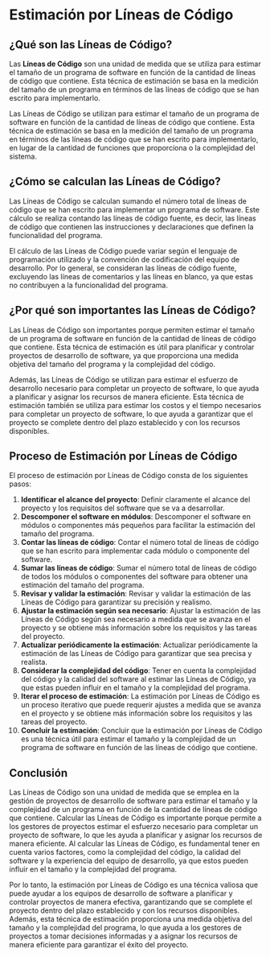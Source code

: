 # Estimación por Líneas de Código

## ¿Qué son las Líneas de Código?

Las **Líneas de Código** son una unidad de medida que se utiliza para estimar el tamaño de un programa de software en
función de la cantidad de líneas de código que contiene. Esta técnica de estimación se basa en la medición del tamaño de
un programa en términos de las líneas de código que se han escrito para implementarlo.

Las Líneas de Código se utilizan para estimar el tamaño de un programa de software en función de la cantidad de líneas
de código que contiene. Esta técnica de estimación se basa en la medición del tamaño de un programa en términos de las
líneas de código que se han escrito para implementarlo, en lugar de la cantidad de funciones que proporciona o la
complejidad del sistema.

## ¿Cómo se calculan las Líneas de Código?

Las Líneas de Código se calculan sumando el número total de líneas de código que se han escrito para implementar un
programa de software. Este cálculo se realiza contando las líneas de código fuente, es decir, las líneas de código que
contienen las instrucciones y declaraciones que definen la funcionalidad del programa.

El cálculo de las Líneas de Código puede variar según el lenguaje de programación utilizado y la convención de
codificación del equipo de desarrollo. Por lo general, se consideran las líneas de código fuente, excluyendo las líneas
de comentarios y las líneas en blanco, ya que estas no contribuyen a la funcionalidad del programa.

## ¿Por qué son importantes las Líneas de Código?

Las Líneas de Código son importantes porque permiten estimar el tamaño de un programa de software en función de la
cantidad de líneas de código que contiene. Esta técnica de estimación es útil para planificar y controlar proyectos de
desarrollo de software, ya que proporciona una medida objetiva del tamaño del programa y la complejidad del código.

Además, las Líneas de Código se utilizan para estimar el esfuerzo de desarrollo necesario para completar un proyecto de
software, lo que ayuda a planificar y asignar los recursos de manera eficiente. Esta técnica de estimación también se
utiliza para estimar los costos y el tiempo necesarios para completar un proyecto de software, lo que ayuda a garantizar
que el proyecto se complete dentro del plazo establecido y con los recursos disponibles.

## Proceso de Estimación por Líneas de Código

El proceso de estimación por Líneas de Código consta de los siguientes pasos:

1. **Identificar el alcance del proyecto**: Definir claramente el alcance del proyecto y los requisitos del software que
   se va a desarrollar.
2. **Descomponer el software en módulos**: Descomponer el software en módulos o componentes más pequeños para facilitar
   la estimación del tamaño del programa.
3. **Contar las líneas de código**: Contar el número total de líneas de código que se han escrito para implementar cada
   módulo o componente del software.
4. **Sumar las líneas de código**: Sumar el número total de líneas de código de todos los módulos o componentes del
   software para obtener una estimación del tamaño del programa.
5. **Revisar y validar la estimación**: Revisar y validar la estimación de las Líneas de Código para garantizar su
   precisión y realismo.
6. **Ajustar la estimación según sea necesario**: Ajustar la estimación de las Líneas de Código según sea necesario a
   medida que se avanza en el proyecto y se obtiene más información sobre los requisitos y las tareas del proyecto.
7. **Actualizar periódicamente la estimación**: Actualizar periódicamente la estimación de las Líneas de Código para
   garantizar que sea precisa y realista.
8. **Considerar la complejidad del código**: Tener en cuenta la complejidad del código y la calidad del software al
   estimar las Líneas de Código, ya que estas pueden influir en el tamaño y la complejidad del programa.
9. **Iterar el proceso de estimación**: La estimación por Líneas de Código es un proceso iterativo que puede requerir
   ajustes a medida que se avanza en el proyecto y se obtiene más información sobre los requisitos y las tareas del
   proyecto.
10. **Concluir la estimación**: Concluir que la estimación por Líneas de Código es una técnica útil para estimar el
    tamaño y la complejidad de un programa de software en función de las líneas de código que contiene.

## Conclusión

Las Líneas de Código son una unidad de medida que se emplea en la gestión de proyectos de desarrollo de software para
estimar el tamaño y la complejidad de un programa en función de la cantidad de líneas de código que contiene. Calcular
las Líneas de Código es importante porque permite a los gestores de proyectos estimar el esfuerzo necesario para
completar un proyecto de software, lo que les ayuda a planificar y asignar los recursos de manera eficiente. Al calcular
las Líneas de Código, es fundamental tener en cuenta varios factores, como la complejidad del código, la calidad del
software y la experiencia del equipo de desarrollo, ya que estos pueden influir en el tamaño y la complejidad del
programa.

Por lo tanto, la estimación por Líneas de Código es una técnica valiosa que puede ayudar a los equipos de desarrollo de
software a planificar y controlar proyectos de manera efectiva, garantizando que se complete el proyecto dentro del
plazo establecido y con los recursos disponibles. Además, esta técnica de estimación proporciona una medida objetiva del
tamaño y la complejidad del programa, lo que ayuda a los gestores de proyectos a tomar decisiones informadas y a
asignar los recursos de manera eficiente para garantizar el éxito del proyecto.